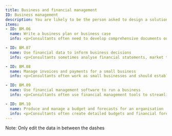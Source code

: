```yaml
---
title: Business and financial management
ID: Business management
description: You are likely to be the person asked to design a solution that will meet your customer's needs - based on a strong theoretical and practical background.
items:
- ID: BM.06
  name: Write a business plan or business case
  info: <p>Consultants often need to develop comprehensive documents outlining business strategies, market analyses, financial projections, and operational plans.</p><p>These plans serve as roadmaps for new ventures or project proposals, helping clients secure funding, align stakeholders, and guide decision-making processes.</p>

- ID: BM.07
  name: Use financial data to inform business decisions
  info: <p>Consultants sometimes analyse financial statements, market trends, and performance metrics to provide data-driven recommendations.</p><p>They interpret complex financial information to guide strategic decisions, such as investments, cost-cutting measures, or expansion plans, ensuring clients make informed choices based on solid financial insights.</p>

- ID: BM.08
  name: Manage invoices and payments for a small business
  info: <p>Consultants often work as small businesses and should establish efficient invoicing and payment systems.</p> <p>They implement processes for timely billing, tracking accounts receivable and payable, and ensuring proper cash flow management.</p><p>This financial oversight helps maintain healthy business operations and client relationships.</p>

- ID: BM.09
  name: Use financial management software to run a business
  info: <p>Consultants often use financial management tools to streamline their accounting processes, track expenses, and generate financial reports.</p><p>These provide real-time financial insights, automate routine tasks, and ensure accurate record-keeping for better business decision-making.</p>

- ID: BM.10
  name: Produce and manage a budget and forecasts for an organisation
  info: <p>Consultants often create detailed budgets and financial forecasts, considering historical data, market trends, and organisational goals.</p><p>They monitor actual performance against projections, analyse variances, and make necessary adjustments.</p><p>This financial planning helps organisations allocate resources effectively and make informed financial decisions.</p>
---
```

Note: Only edit the data in between the dashes
